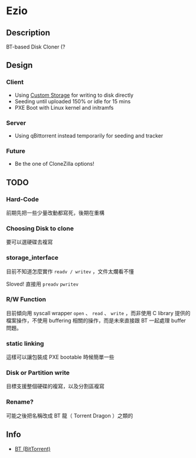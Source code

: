 # Ezio

## Description

BT-based Disk Cloner (?

## Design

### Client 

* Using [Custom Storage](http://libtorrent.org/reference-Custom_Storage.html#overview) for writing to disk directly
* Seeding until uploaded 150% or idle for 15 mins
* PXE Boot with Linux kernel and initramfs

### Server

* Using qBittorrent instead temporarily for seeding and tracker

### Future

* Be the one of CloneZilla options!

## TODO

### Hard-Code
前期先把一些少量改動都寫死，後期在重構

### Choosing Disk to clone
要可以選硬碟去複寫

### storage_interface
目前不知道怎麼實作 `readv / writev` ，文件太爛看不懂

Sloved! 直接用 `preadv` `pwritev`

### R/W Function
目前傾向用 syscall wrapper `open` 、 `read` 、 `write` ，而非使用 C library 提供的檔案操作，不使用 buffering 相關的操作，而是未來直接跟 BT 一起處理 buffer 問題。

### static linking
這樣可以讓包裝成 PXE bootable 時候簡單一些

### Disk or Partition write
目標支援整個硬碟的複寫，以及分割區複寫

### Rename?
可能之後把名稱改成 BT 龍（ Torrent Dragon ）之類的

## Info

* [BT (BitTorrent)](https://en.wikipedia.org/wiki/BitTorrent)
